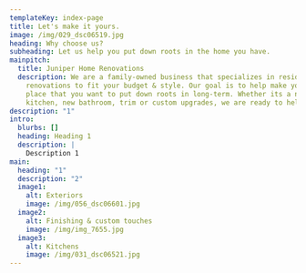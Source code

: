 ```yaml
---
templateKey: index-page
title: Let's make it yours.
image: /img/029_dsc06519.jpg
heading: Why choose us?
subheading: Let us help you put down roots in the home you have.
mainpitch:
  title: Juniper Home Renovations
  description: We are a family-owned business that specializes in residential
    renovations to fit your budget & style. Our goal is to help make your home a
    place that you want to put down roots in long-term. Whether its a new
    kitchen, new bathroom, trim or custom upgrades, we are ready to help you!
description: "1"
intro:
  blurbs: []
  heading: Heading 1
  description: |
    Description 1
main:
  heading: "1"
  description: "2"
  image1:
    alt: Exteriors
    image: /img/056_dsc06601.jpg
  image2:
    alt: Finishing & custom touches
    image: /img/img_7655.jpg
  image3:
    alt: Kitchens
    image: /img/031_dsc06521.jpg
---
```

